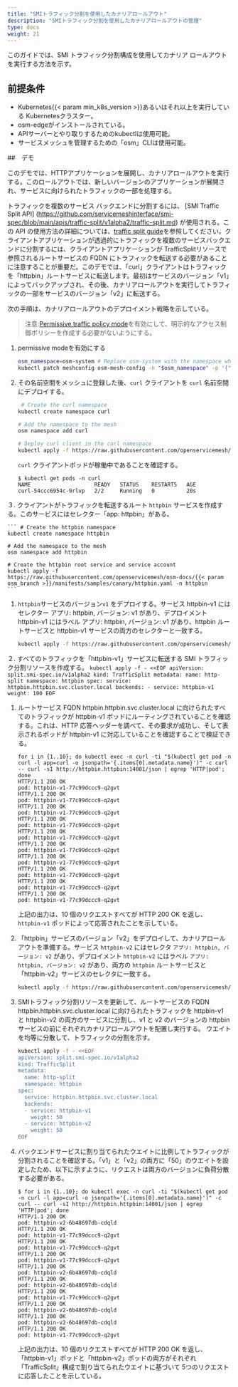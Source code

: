 ```yaml
---
title: "SMIトラフィック分割を使用したカナリアロールアウト"
description: "SMIトラフィック分割を使用したカナリアロールアウトの管理"
type: docs
weight: 21
---
```


このガイドでは、SMI トラフィック分割構成を使用してカナリア ロールアウトを実行する方法を示す。

## 前提条件

- Kubernetes{{< param min_k8s_version >}}あるいはそれ以上を実行している Kubernetesクラスター。
- osm-edgeがインストールされている。
- APIサーバーとやり取りするためのkubectlは使用可能。
- サービスメッシュを管理するための「osm」CLIは使用可能。


##　デモ

このデモでは、HTTPアプリケーションを展開し、カナリアロールアウトを実行する。このロールアウトでは、新しいバージョンのアプリケーションが展開され、サービスに向けられたトラフィックの一部を処理する。

トラフィックを複数のサービス バックエンドに分割するには、 [SMI Traffic Split API] (https://github.com/servicemeshinterface/smi-spec/blob/main/apis/traffic-split/v1alpha2/traffic-split.md) が使用される。この API の使用方法の詳細については、[traffic split guide](/docs/guides/traffic_management/traffic_split)を参照してください。クライアントアプリケーションが透過的にトラフィックを複数のサービスバックエンドに分割するには、クライアントアプリケーションが TrafficSplitリソースで参照されるルートサービスの FQDN にトラフィックを転送する必要があることに注意することが重要だ。このデモでは、「curl」クライアントはトラフィックを「httpbin」ルートサービスに転送します。最初はサービスのバージョン「v1」によってバックアップされ、その後、カナリアロールアウトを実行してトラフィックの一部をサービスのバージョン「v2」に転送する。

次の手順は、カナリアロールアウトのデプロイメント戦略を示している。
> 注意:[Permissive traffic policy mode](/docs/guides/traffic_management/permissive_mode)を有効にして、明示的なアクセス制御ポリシーを作成する必要がないようにする。

1. permissive modeを有効にする

    ```bash
    osm_namespace=osm-system # Replace osm-system with the namespace where osm-edge is installed
    kubectl patch meshconfig osm-mesh-config -n "$osm_namespace" -p '{"spec":{"traffic":{"enablePermissiveTrafficPolicyMode":true}}}'  --type=merge
    ```

2. その名前空間をメッシュに登録した後、`curl` クライアントを `curl` 名前空間にデプロイする。

    ```bash
     # Create the curl namespace
    kubectl create namespace curl

    # Add the namespace to the mesh
    osm namespace add curl

    # Deploy curl client in the curl namespace
    kubectl apply -f https://raw.githubusercontent.com/openservicemesh/osm-docs/{{< param osm_branch >}}/manifests/samples/curl/curl.yaml -n curl
    ```

    `curl` クライアントポッドが稼働中であることを確認する。
    ```console
    $ kubectl get pods -n curl
    NAME                    READY   STATUS    RESTARTS   AGE
    curl-54ccc6954c-9rlvp   2/2     Running   0          20s
    ```

３. クライアントがトラフィックを転送するルート `httpbin` サービスを作成する。このサービスにはセレクター「app: httpbin」がある。

    ``` # Create the httpbin namespace
    kubectl create namespace httpbin

    # Add the namespace to the mesh
    osm namespace add httpbin

    # Create the httpbin root service and service account
    kubectl apply -f https://raw.githubusercontent.com/openservicemesh/osm-docs/{{< param osm_branch >}}/manifests/samples/canary/httpbin.yaml -n httpbin
    ```

1.  `httpbin`サービスのバージョン`v1` をデプロイする。サービス httpbin-v1 にはセレクター アプリ: httpbin, バージョン: v1 があり、デプロイメント httpbin-v1 にはラベル アプリ: httpbin, バージョン: v1 があり、httpbin ルートサービスと httpbin-v1 サービスの両方のセレクターと一致する。

    ```bash
    kubectl apply -f https://raw.githubusercontent.com/openservicemesh/osm-docs/{{< param osm_branch >}}/manifests/samples/canary/httpbin-v1.yaml -n httpbin
    ```

２. すべてのトラフィックを「httpbin-v1」サービスに転送する SMI トラフィック分割リソースを作成する。
    ```kubectl apply -f - <<EOF
    apiVersion: split.smi-spec.io/v1alpha2
    kind: TrafficSplit
    metadata:
      name: http-split
      namespace: httpbin
    spec:
      service: httpbin.httpbin.svc.cluster.local
      backends:
      - service: httpbin-v1
        weight: 100
    EOF
    ```

1. ルートサービス FQDN httpbin.httpbin.svc.cluster.local に向けられたすべてのトラフィックが httpbin-v1 ポッドにルーティングされていることを確認する。これは、HTTP 応答ヘッダーを調べて、その要求が成功し、そして表示されるポッドが httpbin-v1 に対応していることを確認することで検証できる。

    ```console
    for i in {1..10}; do kubectl exec -n curl -ti "$(kubectl get pod -n curl -l app=curl -o jsonpath='{.items[0].metadata.name}')" -c curl -- curl -sI http://httpbin.httpbin:14001/json | egrep 'HTTP|pod'; done
    HTTP/1.1 200 OK
    pod: httpbin-v1-77c99dccc9-q2gvt
    HTTP/1.1 200 OK
    pod: httpbin-v1-77c99dccc9-q2gvt
    HTTP/1.1 200 OK
    pod: httpbin-v1-77c99dccc9-q2gvt
    HTTP/1.1 200 OK
    pod: httpbin-v1-77c99dccc9-q2gvt
    HTTP/1.1 200 OK
    pod: httpbin-v1-77c99dccc9-q2gvt
    HTTP/1.1 200 OK
    pod: httpbin-v1-77c99dccc9-q2gvt
    HTTP/1.1 200 OK
    pod: httpbin-v1-77c99dccc9-q2gvt
    HTTP/1.1 200 OK
    pod: httpbin-v1-77c99dccc9-q2gvt
    HTTP/1.1 200 OK
    pod: httpbin-v1-77c99dccc9-q2gvt
    HTTP/1.1 200 OK
    pod: httpbin-v1-77c99dccc9-q2gvt
    ```

    上記の出力は、10 個のリクエストすべてが HTTP 200 OK を返し、`httpbin-v1` ポッドによって応答されたことを示している。

1. 「httpbin」サービスのバージョン「v2」をデプロイして、カナリアロールアウトを準備する。サービス `httpbin-v2` にはセレクタ `アプリ: httpbin, バージョン: v2` があり、デプロイメント `httpbin-v2` にはラベル `アプリ: httpbin, バージョン: v2` があり、両方の `httpbin` ルートサービスと「httpbin-v2」サービスのセレクタに一致する。

    ```bash
    kubectl apply -f https://raw.githubusercontent.com/openservicemesh/osm-docs/{{< param osm_branch >}}/manifests/samples/canary/httpbin-v2.yaml -n httpbin
    ```

1. SMIトラフィック分割リソースを更新して、ルートサービスの FQDN httpbin.httpbin.svc.cluster.local に向けられたトラフィックを httpbin-v1 と httpbin-v2 の両方のサービスに分割し、v1 と v2 のバージョンの httpbin サービスの前にそれぞれカナリアロールアウトを配置し実行する。 ウエイトを均等に分散して、トラフィックの分割を示す。

    ```bash
    kubectl apply -f - <<EOF
    apiVersion: split.smi-spec.io/v1alpha2
    kind: TrafficSplit
    metadata:
      name: http-split
      namespace: httpbin
    spec:
      service: httpbin.httpbin.svc.cluster.local
      backends:
      - service: httpbin-v1
        weight: 50
      - service: httpbin-v2
        weight: 50
    EOF
    ```

1. バックエンドサービスに割り当てられたウエイトに比例してトラフィックが分割されることを確認する。「v1」と「v2」の両方に「50」のウエイトを設定したため、以下に示すように、リクエストは両方のバージョンに負荷分散する必要がある。

    ```console
    $ for i in {1..10}; do kubectl exec -n curl -ti "$(kubectl get pod -n curl -l app=curl -o jsonpath='{.items[0].metadata.name}')" -c curl -- curl -sI http://httpbin.httpbin:14001/json | egrep 'HTTP|pod'; done
    HTTP/1.1 200 OK
    pod: httpbin-v2-6b48697db-cdqld
    HTTP/1.1 200 OK
    pod: httpbin-v1-77c99dccc9-q2gvt
    HTTP/1.1 200 OK
    pod: httpbin-v1-77c99dccc9-q2gvt
    HTTP/1.1 200 OK
    pod: httpbin-v1-77c99dccc9-q2gvt
    HTTP/1.1 200 OK
    pod: httpbin-v2-6b48697db-cdqld
    HTTP/1.1 200 OK
    pod: httpbin-v2-6b48697db-cdqld
    HTTP/1.1 200 OK
    pod: httpbin-v1-77c99dccc9-q2gvt
    HTTP/1.1 200 OK
    pod: httpbin-v2-6b48697db-cdqld
    HTTP/1.1 200 OK
    pod: httpbin-v2-6b48697db-cdqld
    HTTP/1.1 200 OK
    pod: httpbin-v1-77c99dccc9-q2gvt
    ```

    
    上記の出力は、10 個のリクエストすべてが HTTP 200 OK を返し、「httpbin-v1」ポッドと「httpbin-v2」ポッドの両方がそれぞれ「TrafficSplit」構成で割り当てられたウエイトに基づいて 5つのリクエストに応答したことを示している。